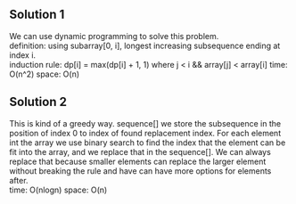 ## Solution 1
We can use dynamic programming to solve this problem.<br>
definition: using subarray[0, i], longest increasing subsequence ending at index i.<br>
induction rule: dp[i] = max(dp[i] + 1, 1) where j < i && array[j] < array[i]
time: O(n^2)
space: O(n)

## Solution 2
This is kind of a greedy way. sequence[] we store the subsequence in the position of index 0 to index of found replacement index. For each element int the array we use binary search to find the index that the element can be fit into the array, and we replace that in the sequence[]. We can always replace that because smaller elements can replace the larger element without breaking the rule and have can have more options for elements after.<br>
time: O(nlogn)
space: O(n)